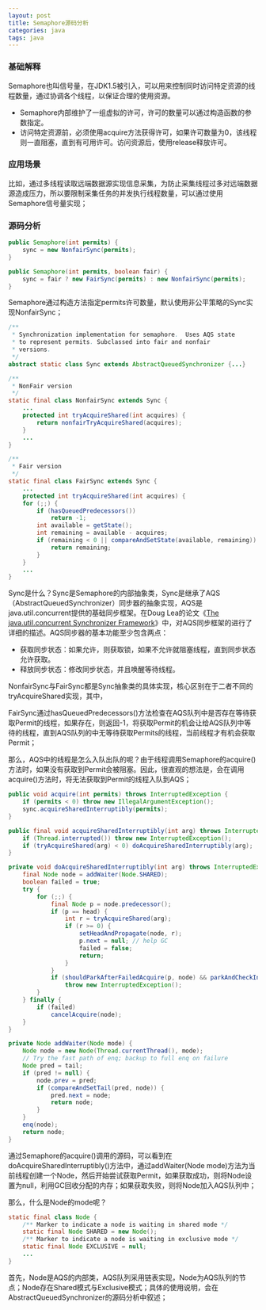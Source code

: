 ```yaml
---
layout: post
title: Semaphore源码分析
categories: java
tags: java
---
```


### 基础解释
Semaphore也叫信号量，在JDK1.5被引入，可以用来控制同时访问特定资源的线程数量，通过协调各个线程，以保证合理的使用资源。
- Semaphore内部维护了一组虚拟的许可，许可的数量可以通过构造函数的参数指定。
- 访问特定资源前，必须使用acquire方法获得许可，如果许可数量为0，该线程则一直阻塞，直到有可用许可。访问资源后，使用release释放许可。

### 应用场景
比如，通过多线程读取远端数据源实现信息采集，为防止采集线程过多对远端数据源造成压力，所以要限制采集任务的并发执行线程数量，可以通过使用Semaphore信号量实现；

### 源码分析

```java
public Semaphore(int permits) {
    sync = new NonfairSync(permits);
}

public Semaphore(int permits, boolean fair) {
    sync = fair ? new FairSync(permits) : new NonfairSync(permits);
}
```

Semaphore通过构造方法指定permits许可数量，默认使用非公平策略的Sync实现NonfairSync；

```java
/**
 * Synchronization implementation for semaphore.  Uses AQS state
 * to represent permits. Subclassed into fair and nonfair
 * versions.
 */
abstract static class Sync extends AbstractQueuedSynchronizer {...}

/**
 * NonFair version
 */
static final class NonfairSync extends Sync {
    ...
    protected int tryAcquireShared(int acquires) {
        return nonfairTryAcquireShared(acquires);
    }
    ...
}

/**
 * Fair version
 */
static final class FairSync extends Sync {
    ...
    protected int tryAcquireShared(int acquires) {
    for (;;) {
        if (hasQueuedPredecessors())
            return -1;
        int available = getState();
        int remaining = available - acquires;
        if (remaining < 0 || compareAndSetState(available, remaining))
            return remaining;
        }
    }
    ...
}
```

Sync是什么？Sync是Semaphore的内部抽象类，Sync是继承了AQS（AbstractQueuedSynchronizer）同步器的抽象实现，AQS是java.util.concurrent提供的基础同步框架。在Doug Lea的论文《[The java.util.concurrent Synchronizer Framework](http://gee.cs.oswego.edu/dl/papers/aqs.pdf)》中，对AQS同步框架的进行了详细的描述。AQS同步器的基本功能至少包含两点：

- 获取同步状态：如果允许，则获取锁，如果不允许就阻塞线程，直到同步状态允许获取。
- 释放同步状态：修改同步状态，并且唤醒等待线程。

NonfairSync与FairSync都是Sync抽象类的具体实现，核心区别在于二者不同的tryAcquireShared实现，其中，

FairSync通过hasQueuedPredecessors()方法检查在AQS队列中是否存在等待获取Permit的线程，如果存在，则返回-1，将获取Permit的机会让给AQS队列中等待的线程，直到AQS队列的中无等待获取Permits的线程，当前线程才有机会获取Permit；

那么，AQS中的线程是怎么入队出队的呢？由于线程调用Semaphore的acquire()方法时，如果没有获取到Permit会被阻塞。因此，很直观的想法是，会在调用acquire()方法时，将无法获取到Permit的线程入队到AQS；

```java
public void acquire(int permits) throws InterruptedException {
    if (permits < 0) throw new IllegalArgumentException();
    sync.acquireSharedInterruptibly(permits);
}

public final void acquireSharedInterruptibly(int arg) throws InterruptedException {
    if (Thread.interrupted()) throw new InterruptedException();
    if (tryAcquireShared(arg) < 0) doAcquireSharedInterruptibly(arg);
}

private void doAcquireSharedInterruptibly(int arg) throws InterruptedException {
    final Node node = addWaiter(Node.SHARED);
    boolean failed = true;
    try {
        for (;;) {
            final Node p = node.predecessor();
            if (p == head) {
                int r = tryAcquireShared(arg);
                if (r >= 0) {
                    setHeadAndPropagate(node, r);
                    p.next = null; // help GC
                    failed = false;
                    return;
                }
            }
            if (shouldParkAfterFailedAcquire(p, node) && parkAndCheckInterrupt())
                throw new InterruptedException();
        }
    } finally {
        if (failed)
            cancelAcquire(node);
    }
}

private Node addWaiter(Node mode) {
    Node node = new Node(Thread.currentThread(), mode);
    // Try the fast path of enq; backup to full enq on failure
    Node pred = tail;
    if (pred != null) {
        node.prev = pred;
        if (compareAndSetTail(pred, node)) {
            pred.next = node;
            return node;
        }
    }
    enq(node);
    return node;
}
```

通过Semaphore的acquire()调用的源码，可以看到在doAcquireSharedInterruptibly()方法中，通过addWaiter(Node mode)方法为当前线程创建一个Node，然后开始尝试获取Permit，如果获取成功，则将Node设置为null，利用GC回收分配的内存；如果获取失败，则将Node加入AQS队列中；

那么，什么是Node的mode呢？

```java
static final class Node {
    /** Marker to indicate a node is waiting in shared mode */
    static final Node SHARED = new Node();
    /** Marker to indicate a node is waiting in exclusive mode */
    static final Node EXCLUSIVE = null;
    ...
}
```

首先，Node是AQS的内部类，AQS队列采用链表实现，Node为AQS队列的节点；Node存在Shared模式与Exclusive模式；具体的使用说明，会在AbstractQueuedSynchronizer的源码分析中叙述；

